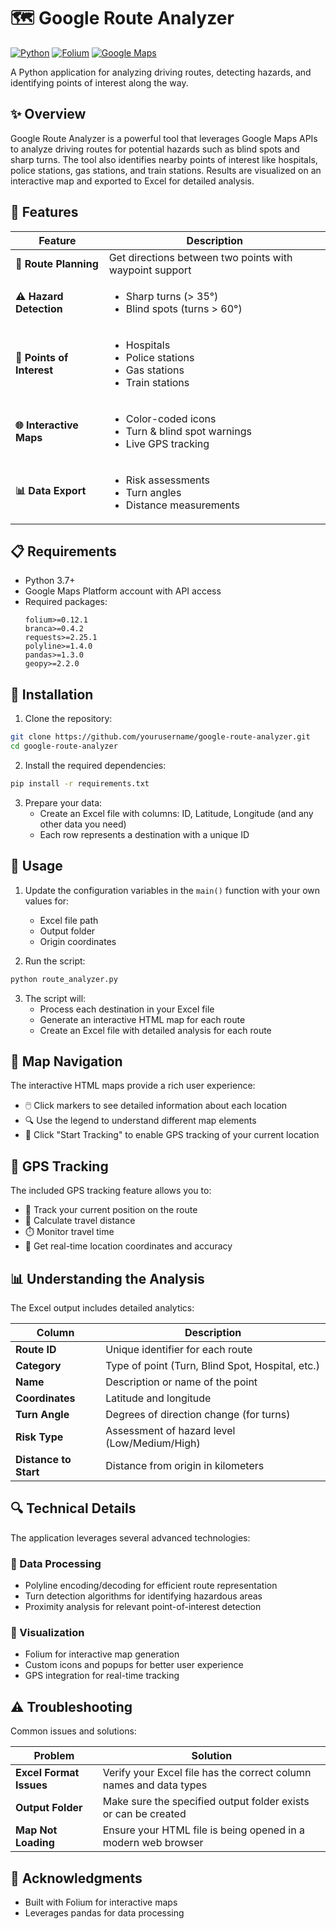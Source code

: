 # 🗺️ Google Route Analyzer

[![Python](https://img.shields.io/badge/Python-3.7%2B-blue?style=for-the-badge&logo=python&logoColor=white)](https://www.python.org)
[![Folium](https://img.shields.io/badge/Folium-0.12.1-green?style=for-the-badge)](https://python-visualization.github.io/folium/)
[![Google Maps](https://img.shields.io/badge/Google_Maps_API-Powered-4285F4?style=for-the-badge&logo=google-maps&logoColor=white)](https://developers.google.com/maps)

A Python application for analyzing driving routes, detecting hazards, and identifying points of interest along the way.

## ✨ Overview

Google Route Analyzer is a powerful tool that leverages Google Maps APIs to analyze driving routes for potential hazards such as blind spots and sharp turns. The tool also identifies nearby points of interest like hospitals, police stations, gas stations, and train stations. Results are visualized on an interactive map and exported to Excel for detailed analysis.

## 🌟 Features

| Feature | Description |
|---------|-------------|
| **🚗 Route Planning** | Get directions between two points with waypoint support |
| **⚠️ Hazard Detection** | <ul><li>Sharp turns (> 35°)</li><li>Blind spots (turns > 60°)</li></ul> |
| **🏥 Points of Interest** | <ul><li>Hospitals</li><li>Police stations</li><li>Gas stations</li><li>Train stations</li></ul> |
| **🌐 Interactive Maps** | <ul><li>Color-coded icons</li><li>Turn & blind spot warnings</li><li>Live GPS tracking</li></ul> |
| **📊 Data Export** | <ul><li>Risk assessments</li><li>Turn angles</li><li>Distance measurements</li></ul> |

## 📋 Requirements

- Python 3.7+
- Google Maps Platform account with API access
- Required packages:
  ```
  folium>=0.12.1
  branca>=0.4.2
  requests>=2.25.1
  polyline>=1.4.0
  pandas>=1.3.0
  geopy>=2.2.0
  ```

## 🚀 Installation

1. Clone the repository:

```bash
git clone https://github.com/yourusername/google-route-analyzer.git
cd google-route-analyzer
```

2. Install the required dependencies:

```bash
pip install -r requirements.txt
```

3. Prepare your data:
   - Create an Excel file with columns: ID, Latitude, Longitude (and any other data you need)
   - Each row represents a destination with a unique ID

## 🔧 Usage

1. Update the configuration variables in the `main()` function with your own values for:
   - Excel file path
   - Output folder
   - Origin coordinates

2. Run the script:

```bash
python route_analyzer.py
```

3. The script will:
   - Process each destination in your Excel file
   - Generate an interactive HTML map for each route
   - Create an Excel file with detailed analysis for each route

## 🧭 Map Navigation

The interactive HTML maps provide a rich user experience:

- 🖱️ Click markers to see detailed information about each location
- 🔍 Use the legend to understand different map elements
- 📍 Click "Start Tracking" to enable GPS tracking of your current location

## 📱 GPS Tracking

The included GPS tracking feature allows you to:

- 📍 Track your current position on the route
- 📏 Calculate travel distance
- ⏱️ Monitor travel time
- 🎯 Get real-time location coordinates and accuracy

## 📊 Understanding the Analysis

The Excel output includes detailed analytics:

| Column | Description |
|--------|-------------|
| **Route ID** | Unique identifier for each route |
| **Category** | Type of point (Turn, Blind Spot, Hospital, etc.) |
| **Name** | Description or name of the point |
| **Coordinates** | Latitude and longitude |
| **Turn Angle** | Degrees of direction change (for turns) |
| **Risk Type** | Assessment of hazard level (Low/Medium/High) |
| **Distance to Start** | Distance from origin in kilometers |

## 🔍 Technical Details

The application leverages several advanced technologies:

### 💾 Data Processing
- Polyline encoding/decoding for efficient route representation
- Turn detection algorithms for identifying hazardous areas
- Proximity analysis for relevant point-of-interest detection

### 🎨 Visualization
- Folium for interactive map generation
- Custom icons and popups for better user experience
- GPS integration for real-time tracking

## ⚠️ Troubleshooting

Common issues and solutions:

| Problem | Solution |
|---------|----------|
| **Excel Format Issues** | Verify your Excel file has the correct column names and data types |
| **Output Folder** | Make sure the specified output folder exists or can be created |
| **Map Not Loading** | Ensure your HTML file is being opened in a modern web browser |

## 👏 Acknowledgments

- Built with Folium for interactive maps
- Leverages pandas for data processing
